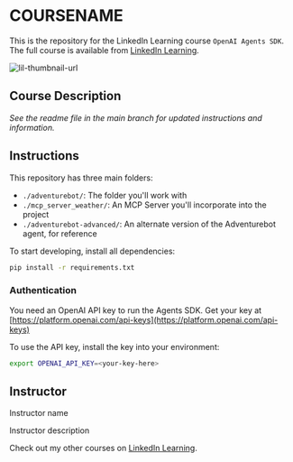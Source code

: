 # COURSENAME

This is the repository for the LinkedIn Learning course `OpenAI Agents SDK`. The full course is available from [LinkedIn Learning][lil-course-url].

![lil-thumbnail-url]

## Course Description

_See the readme file in the main branch for updated instructions and information._

## Instructions

This repository has three main folders:

- `./adventurebot/`: The folder you'll work with
- `./mcp_server_weather/`: An MCP Server you'll incorporate into the project
- `./adventurebot-advanced/`: An alternate version of the Adventurebot agent, for reference

To start developing, install all dependencies:

```bash
pip install -r requirements.txt
```

### Authentication

You need an OpenAI API key to run the Agents SDK. Get your key at [https://platform.openai.com/api-keys](https://platform.openai.com/api-keys)

To use the API key, install the key into your environment:

```bash
export OPENAI_API_KEY=<your-key-here>
```

## Instructor

Instructor name

Instructor description

Check out my other courses on [LinkedIn Learning](https://www.linkedin.com/learning/instructors/).

[0]: # "Replace these placeholder URLs with actual course URLs"
[lil-course-url]: https://www.linkedin.com/learning/
[lil-thumbnail-url]: https://media.licdn.com/dms/image/v2/D4E0DAQG0eDHsyOSqTA/learning-public-crop_675_1200/B4EZVdqqdwHUAY-/0/1741033220778?e=2147483647&v=beta&t=FxUDo6FA8W8CiFROwqfZKL_mzQhYx9loYLfjN-LNjgA
